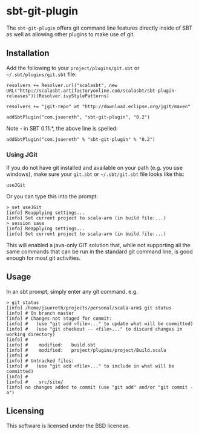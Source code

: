 # sbt-git-plugin #

The `sbt-git-plugin` offers git command line features directly inside of SBT as well as allowing other plugins to make use of git.

## Installation ##

Add the following to your `project/plugins/git.sbt` or `~/.sbt/plugins/git.sbt` file:
    
    resolvers += Resolver.url("scalasbt", new URL("http://scalasbt.artifactoryonline.com/scalasbt/sbt-plugin-releases"))(Resolver.ivyStylePatterns)
    
    resolvers += "jgit-repo" at "http://download.eclipse.org/jgit/maven"
    
    addSbtPlugin("com.jsuereth", "sbt-git-plugin", "0.2")

Note - in SBT 0.11.*, the above line is spelled:

    addSbtPlugin("com.jsuereth" % "sbt-git-plugin" % "0.2")

### Using JGit ###

If you do not have git installed and available on your path (e.g. you use windows), make sure your `git.sbt` or `~/.sbt/git.sbt` file looks like this:
    
    useJGit

Or you can type this into the prompt:

    > set useJGit
    [info] Reapplying settings...
    [info] Set current project to scala-arm (in build file:...)
    > session save
    [info] Reapplying settings...
    [info] Set current project to scala-arm (in build file:...)

This will enabled a java-only GIT solution that, while not supporting all the same commands that can be run in the standard git command line, is good enough for most git activities.

## Usage ##

In an sbt prompt, simply enter any git command.  e.g.

    > git status
    [info] /home/jsuereth/projects/personal/scala-arm$ git status
    [info] # On branch master
    [info] # Changes not staged for commit:
    [info] #   (use "git add <file>..." to update what will be committed)
    [info] #   (use "git checkout -- <file>..." to discard changes in working directory)
    [info] #
    [info] #	modified:   build.sbt
    [info] #	modified:   project/plugins/project/Build.scala
    [info] #
    [info] # Untracked files:
    [info] #   (use "git add <file>..." to include in what will be committed)
    [info] #
    [info] #	src/site/
    [info] no changes added to commit (use "git add" and/or "git commit -a")


## Licensing ##

This software is licensed under the BSD licenese.
